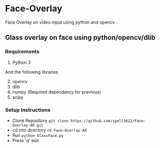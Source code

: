 # Face-Overlay
Face Overlay on video input using python and opencv

## Glass overlay on face using python/opencv/dlib

### Requirements 
1. Python 3

And the following libraries

2. opencv 
3. dlib 
4. numpy (Required dependancy for previous) 
5. scipy

### Setup Instructions 
* Clone Repository `git clone https://github.com/spell1612/Face-Overlay-AR.git` 
* cd into directory `cd Face-Overlay-AR` 
* Run `python GlassFace.py` 
* Press 'q' exit
